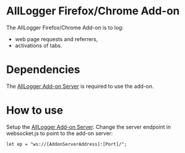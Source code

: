 # AllLogger Firefox/Chrome Add-on
The AllLogger Firefox/Chrome Add-on is to log:
  * web page requests and referrers,
  * activations of tabs.
# Dependencies
The [AllLogger Add-on Server](../3%20Add-on%20Server) is required to use the
 add-on.
# How to use
Setup the [AllLogger Add-on Server](../3%20Add-on%20Server).
Change the server endpoint in websocket.js to point to the add-on server:

    let ep = "ws://[AddonServerAddress]:[Port]/";